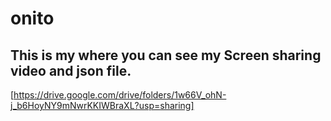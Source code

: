 # onito

## This is my where  you can see my Screen sharing video and json file.

[https://drive.google.com/drive/folders/1w66V_ohN-j_b6HoyNY9mNwrKKIWBraXL?usp=sharing]
